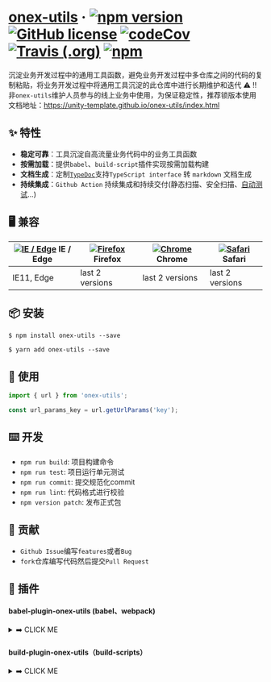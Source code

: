 # [onex-utils](https://unity-template.github.io/onex-utils/index.html) &middot; [![npm version](https://img.shields.io/npm/v/onex-utils.svg?style=flat)](https://www.npmjs.com/package/onex-utils) [![GitHub license](https://img.shields.io/badge/license-MIT-blue.svg)](https://github.com/unity-template/onex-utils/blob/master/LICENSE) [![codeCov](https://codecov.io/github/unity-template/onex-utils/coverage.svg?branch=master)](https://codecov.io/gh/unity-template/onex-utils) [![Travis (.org)](https://img.shields.io/travis/unity-template/onex-utils)](https://www.travis-ci.org/github/unity-template/onex-utils) [![npm](https://img.shields.io/npm/dt/onex-utils)](https://www.npmjs.com/package/onex-utils)

沉淀业务开发过程中的通用工具函数，避免业务开发过程中多仓库之间的代码的复制粘贴，将业务开发过程中将通用工具沉淀的此仓库中进行长期维护和迭代 ⚠️ ‼️ 非`onex-utils`维护人员参与的线上业务中使用，为保证稳定性，推荐锁版本使用文档地址：https://unity-template.github.io/onex-utils/index.html



## ✨ 特性

* **稳定可靠**：工具沉淀自高流量业务代码中的业务工具函数
* **按需加载**：提供`babel`、`build-script`插件实现按需加载构建
* **文档生成**：定制[`TypeDoc`](https://github.com/TypeStrong/typedoc)支持`TypeScript interface` 转 `markdown` 文档生成
* **持续集成**：`Github Action` 持续集成和持续交付(静态扫描、安全扫描、[自动测试](https://jestjs.io/)...)

## 🖥 兼容

| [![IE / Edge](https://raw.githubusercontent.com/alrra/browser-logos/master/src/edge/edge_48x48.png)](http://godban.github.io/browsers-support-badges/) IE / Edge | [![Firefox](https://raw.githubusercontent.com/alrra/browser-logos/master/src/firefox/firefox_48x48.png)](http://godban.github.io/browsers-support-badges/) Firefox | [![Chrome](https://raw.githubusercontent.com/alrra/browser-logos/master/src/chrome/chrome_48x48.png)](http://godban.github.io/browsers-support-badges/) Chrome | [![Safari](https://raw.githubusercontent.com/alrra/browser-logos/master/src/safari/safari_48x48.png)](http://godban.github.io/browsers-support-badges/) Safari  |
| ------------------------------------------------------------ | ------------------------------------------------------------ | ------------------------------------------------------------ | ------------------------------------------------------------ |
| IE11, Edge                                                   | last 2 versions                                              | last 2 versions                                              | last 2 versions                                              | last 2 

## 📦 安装
```shell
$ npm install onex-utils --save
```
```shell
$ yarn add onex-utils --save
```

## 🔨 使用

```ts
import { url } from 'onex-utils';

const url_params_key = url.getUrlParams('key');
```

## ⌨️ 开发
- `npm run build`: 项目构建命令
- `npm run test`: 项目运行单元测试
- `npm run commit`: 提交规范化commit
- `npm run lint`: 代码格式进行校验
- `npm version patch`: 发布正式包

## 🤝 贡献

- `Github Issue`编写`features`或者`Bug`
- `fork`仓库编写代码然后提交`Pull Request` 

## 🎯 插件

#### babel-plugin-onex-utils (babel、webpack)

<details>
<summary>➡️ CLICK ME</summary>

#### Install

```shell
$ npm i --save onex-utils
$ npm i --save-dev babel-plugin-onex-utils @babel/cli @babel/preset-env
```

#### Example

Transforms

```ts
import {capitalize, map} from "onex-utils";

map([], capitalize);
```

roughly to

```ts
"use strict";

var _map2 = _interopRequireDefault(require("onex-utils/build/utils/map"));

var _capitalize2 = _interopRequireDefault(
  require("onex-utils/build/utils/capitalize")
);

function _interopRequireDefault(obj) {
  return obj && obj.__esModule ? obj : {default: obj};
}

(0, _map2["default"])([], _capitalize2["default"]);
```

#### Usage

.babelrc

```json
{
  "plugins": ["onex-utils"],
  "presets": [["@babel/env", {"targets": {"node": 6}}]]
}
```

Babel API

```ts
require("babel-core").transform("code", {
  plugins: ["onex-utils"],
  presets: [["@babel/env", {targets: {node: 6}}]],
});
```

webpack.config.js

```ts
'module': {
  'loaders': [{
    'loader': 'babel-loader',
    'test': /\.js$/,
    'exclude': /node_modules/,
    'query': {
      'plugins': ['onex-utils'],
      'presets': [['@babel/env', { 'targets': { 'node': 6 } }]]
    }
  }]
}
```

</details>

#### build-plugin-onex-utils（build-scripts）

<details>
<summary>➡️ CLICK ME</summary>

#### Install

```shell
$ npm install @alib/build-scripts build-plugin-utils build-plugin-component --save-dev
```

#### Usage（和 rax 结合使用）

build.json

```json
{
  "type": "rax",
  "targets": ["web"],
  "plugins": ["build-plugin-component", "build-plugin-onex-utils"]
}
```

package.json

```json
{
  "main": "build/index.js",
  "types": "./lib",
  "files": ["dist", "es", "lib"],
  "scripts": {
    "build": "build-scripts build"
  }
}
```

cli

```shell
$ npm run build
```

</details>



